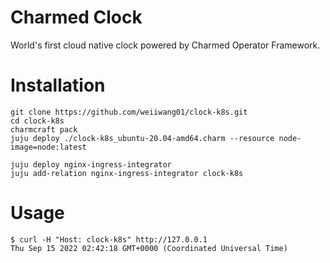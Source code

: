 # Charmed Clock

World's first cloud native clock powered by Charmed Operator Framework.

# Installation
```shell
git clone https://github.com/weiiwang01/clock-k8s.git
cd clock-k8s
charmcraft pack
juju deploy ./clock-k8s_ubuntu-20.04-amd64.charm --resource node-image=node:latest

juju deploy nginx-ingress-integrator
juju add-relation nginx-ingress-integrator clock-k8s
```

# Usage
```
$ curl -H "Host: clock-k8s" http://127.0.0.1
Thu Sep 15 2022 02:42:18 GMT+0000 (Coordinated Universal Time)
```
